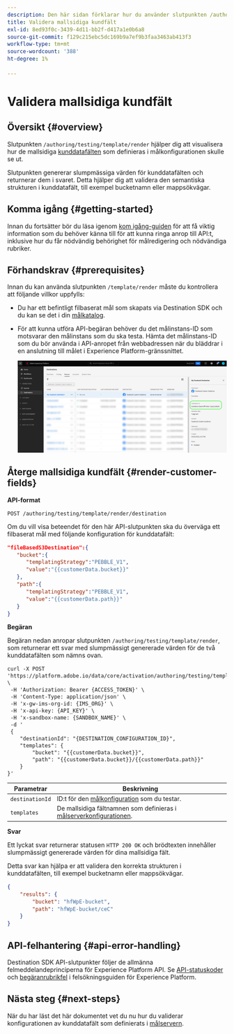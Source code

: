 ```yaml
---
description: Den här sidan förklarar hur du använder slutpunkten /authoring/testing/template/render för att visualisera hur de mallsidiga kunddatafälten som definieras i målkonfigurationen skulle se ut.
title: Validera mallsidiga kundfält
exl-id: 8ed93f0c-3439-4d11-bb2f-d417a1e0b6a8
source-git-commit: f129c215ebc5dc169b9a7ef9b3faa3463ab413f3
workflow-type: tm+mt
source-wordcount: '388'
ht-degree: 1%

---
```



# Validera mallsidiga kundfält

## Översikt {#overview}

Slutpunkten `/authoring/testing/template/render` hjälper dig att visualisera hur de mallsidiga [kunddatafälten](../../functionality/destination-configuration/customer-data-fields.md) som definieras i målkonfigurationen skulle se ut.

Slutpunkten genererar slumpmässiga värden för kunddatafälten och returnerar dem i svaret. Detta hjälper dig att validera den semantiska strukturen i kunddatafält, till exempel bucketnamn eller mappsökvägar.

## Komma igång {#getting-started}

Innan du fortsätter bör du läsa igenom [kom igång-guiden](../../getting-started.md) för att få viktig information som du behöver känna till för att kunna ringa anrop till API:t, inklusive hur du får nödvändig behörighet för målredigering och nödvändiga rubriker.

## Förhandskrav {#prerequisites}

Innan du kan använda slutpunkten `/template/render` måste du kontrollera att följande villkor uppfylls:

* Du har ett befintligt filbaserat mål som skapats via Destination SDK och du kan se det i din [målkatalog](../../../ui/destinations-workspace.md).
* För att kunna utföra API-begäran behöver du det målinstans-ID som motsvarar den målinstans som du ska testa. Hämta det målinstans-ID som du bör använda i API-anropet från webbadressen när du bläddrar i en anslutning till målet i Experience Platform-gränssnittet.

  ![Gränssnittsbild som visar hur du hämtar målinstans-ID från URL:en.](../../assets/testing-api/get-destination-instance-id.png)

## Återge mallsidiga kundfält {#render-customer-fields}

**API-format**

```http
POST /authoring/testing/template/render/destination
```

Om du vill visa beteendet för den här API-slutpunkten ska du överväga ett filbaserat mål med följande konfiguration för kunddatafält:

```json
"fileBasedS3Destination":{
   "bucket":{
      "templatingStrategy":"PEBBLE_V1",
      "value":"{{customerData.bucket}}"
   },
   "path":{
      "templatingStrategy":"PEBBLE_V1",
      "value":"{{customerData.path}}"
   }
}
```

**Begäran**

Begäran nedan anropar slutpunkten `/authoring/testing/template/render`, som returnerar ett svar med slumpmässigt genererade värden för de två kunddatafälten som nämns ovan.

```shell
curl -X POST 'https://platform.adobe.io/data/core/activation/authoring/testing/template/render/destination' \
 -H 'Authorization: Bearer {ACCESS_TOKEN}' \
 -H 'Content-Type: application/json' \
 -H 'x-gw-ims-org-id: {IMS_ORG}' \
 -H 'x-api-key: {API_KEY}' \
 -H 'x-sandbox-name: {SANDBOX_NAME}' \
 -d '
 {
    "destinationId": "{DESTINATION_CONFIGURATION_ID}",
    "templates": {
        "bucket": "{{customerData.bucket}}",
        "path": "{{customerData.bucket}}/{{customerData.path}}"
    }
}'
```

| Parametrar | Beskrivning |
| -------- | ----------- |
| `destinationId` | ID:t för den [målkonfiguration](../../authoring-api/destination-configuration/retrieve-destination-configuration.md) som du testar. |
| `templates` | De mallsidiga fältnamnen som definieras i [målserverkonfigurationen](../../authoring-api/destination-server/create-destination-server.md). |

**Svar**

Ett lyckat svar returnerar statusen `HTTP 200 OK` och brödtexten innehåller slumpmässigt genererade värden för dina mallsidiga fält.

Detta svar kan hjälpa er att validera den korrekta strukturen i kunddatafälten, till exempel bucketnamn eller mappsökvägar.


```json
{
    "results": {
        "bucket": "hfWpE-bucket",
        "path": "hfWpE-bucket/ceC"
    }
}
```

## API-felhantering {#api-error-handling}

Destination SDK API-slutpunkter följer de allmänna felmeddelandeprinciperna för Experience Platform API. Se [API-statuskoder](../../../../landing/troubleshooting.md#api-status-codes) och [begäranrubrikfel](../../../../landing/troubleshooting.md#request-header-errors) i felsökningsguiden för Experience Platform.

## Nästa steg {#next-steps}

När du har läst det här dokumentet vet du nu hur du validerar konfigurationen av kunddatafält som definierats i [målservern](../../authoring-api/destination-server/create-destination-server.md).

